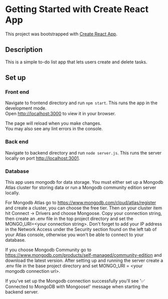 
# Getting Started with Create React App

This project was bootstrapped with [Create React App](https://github.com/facebook/create-react-app).

## Description

This is a simple to-do list app that lets users create and delete tasks.

## Set up

### Front end
Navigate to frontend directory and run `npm start`.
This runs the app in the development mode.\
Open [http://localhost:3000](http://localhost:3000) to view it in your browser.

The page will reload when you make changes.\
You may also see any lint errors in the console.

### Back end
Navigate to backend directory and run `node server.js`. This runs the server locally on port [http://localhost:3001](http://localhost:3001).

### Database
This app uses mongodb for data storage. You must either set up a Mongodb Atlas cluster for storing data or run a Mongodb community edition server locally.

For Mongodb Atlas go to https://www.mongodb.com/cloud/atlas/register and create a cluster, you can choose the free tier. Then on your cluster item hit Connect -> Drivers and choose Mongoose.
Copy your connection string, then create an .env file in the top project directory and set the MONGO_URI=\<your connection string\>. Don't forget to add your IP address in the Network Access under the Security section
found on the left tab of your Atlas console, otherwise you won't be able to connect to your database.

If you choose Mongodb Community go to https://www.mongodb.com/products/self-managed/community-edition and download the latest version. After setting up and running the server create a .env file in the base project directory and 
set MONGO_URI = \<your mongodb connection url\>.

If you've set up the Mongodb connection successfully you'll see '✅ Connected to MongoDB with Mongoose!' message when starting the backend server.